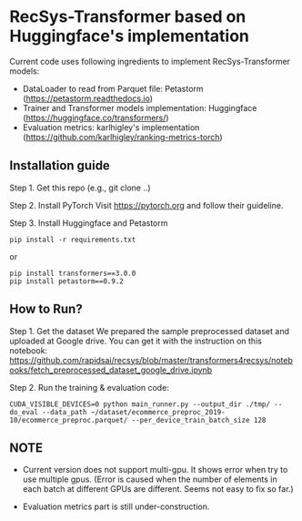 # RecSys-Transformer based on Huggingface's implementation

Current code uses following ingredients to implement RecSys-Transformer models:
- DataLoader to read from Parquet file: Petastorm (https://petastorm.readthedocs.io)
- Trainer and Transformer models implementation: Huggingface (https://huggingface.co/transformers/)
- Evaluation metrics: karlhigley's implementation (https://github.com/karlhigley/ranking-metrics-torch)   


## Installation guide

Step 1. Get this repo (e.g., git clone ..)

Step 2. Install PyTorch
Visit https://pytorch.org and follow their guideline.

Step 3. Install Huggingface and Petastorm
```
pip install -r requirements.txt
```
or
```
pip install transformers==3.0.0
pip install petastorm==0.9.2
```



## How to Run?

Step 1. Get the dataset 
We prepared the sample preprocessed dataset and uploaded at Google drive. You can get it with the instruction on this notebook:
https://github.com/rapidsai/recsys/blob/master/transformers4recsys/notebooks/fetch_preprocessed_dataset_google_drive.ipynb


Step 2. Run the training & evaluation code:
```
CUDA_VISIBLE_DEVICES=0 python main_runner.py --output_dir ./tmp/ --do_eval --data_path ~/dataset/ecommerce_preproc_2019-10/ecommerce_preproc.parquet/ --per_device_train_batch_size 128
```

## NOTE
- Current version does not support multi-gpu. It shows error when try to use multiple gpus. (Error is caused when the number of elements in each batch at different GPUs are different. Seems not easy to fix so far.)

- Evaluation metrics part is still under-construction. 

